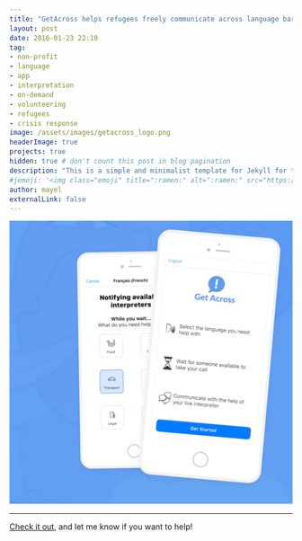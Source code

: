 ```yaml
---
title: "GetAcross helps refugees freely communicate across language barriers with the help of volunteer interpreters"
layout: post
date: 2016-01-23 22:10
tag: 
- non-profit
- language
- app
- interpretation
- on-demand
- volunteering
- refugees
- crisis response
image: /assets/images/getacross_logo.png
headerImage: true
projects: true
hidden: true # don't count this post in blog pagination
description: "This is a simple and minimalist template for Jekyll for those who likes to eat noodles."
#jemoji: '<img class="emoji" title=":ramen:" alt=":ramen:" src="https://assets.github.com/images/icons/emoji/unicode/1f35c.png" height="20" width="20" align="absmiddle">'
author: mayel
externalLink: false
---
```


![Screenshot](./assets/images/getacross_screen.png)

---

[Check it out](https://app.getacross.org/), and let me know if you want to help!